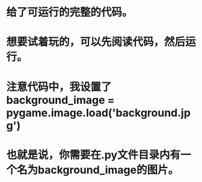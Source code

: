 # 给了可运行的完整的代码。
# 想要试着玩的，可以先阅读代码，然后运行。
# 注意代码中，我设置了background_image = pygame.image.load('background.jpg')
# 也就是说，你需要在.py文件目录内有一个名为background_image的图片。
